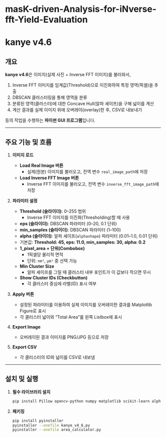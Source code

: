 # masK-driven-Analysis-for-iNverse-fft-Yield-Evaluation

# kanye v4.6

## 개요
**kanye v4.6**은 이미지(실제 사진 + Inverse FFT 이미지)를 불러와서,  
1. Inverse FFT 이미지를 임계값(Threshold)으로 이진화하여 특정 영역(픽셀)을 추출  
2. DBSCAN 클러스터링을 통해 영역을 분류  
3. 분류된 영역(클러스터)에 대한 Concave Hull(알파 셰이프)을 구해 넓이를 계산  
4. 계산 결과를 실제 이미지 위에 오버레이(overlay)한 후, CSV로 내보내기

등의 작업을 수행하는 **파이썬 GUI 프로그램**입니다.

---

## 주요 기능 및 흐름

1. **이미지 로드**  
   - **Load Real Image 버튼**  
     - 실제(원본) 이미지를 불러오고, 전역 변수 `real_image_path`에 저장  
   - **Load Inverse FFT Image 버튼**  
     - Inverse FFT 이미지를 불러오고, 전역 변수 `inverse_fft_image_path`에 저장  

2. **파라미터 설정**  
   - **Threshold (슬라이더)**: 0–255 범위  
     - Inverse FFT 이미지를 이진화(Thresholding)할 때 사용  
   - **eps (슬라이더)**: DBSCAN 파라미터 (0–20, 0.1 단위)  
   - **min_samples (슬라이더)**: DBSCAN 파라미터 (1–100)  
   - **alpha (슬라이더)**: 알파 셰이프(`alphashape`) 파라미터 (0.01–1.0, 0.01 단위)
   - 기본값: **Threshold: 45, eps: 11.0, min_samples: 30, alpha: 0.2**
   - **1_pixel_area + 단위(Combobox)**  
     - 1픽셀당 물리적 면적  
     - 단위: `nm²`, `µm²` 중 선택 가능   
   - **Min Cluster Size**  
     - 알파 셰이프를 그릴 때 클러스터 내부 포인트가 이 값보다 작으면 무시  
   - **Show Cluster IDs (Checkbutton)**  
     - 각 클러스터 중심에 라벨(ID) 표시 여부

3. **Apply 버튼**  
   - 설정된 파라미터를 이용하여 실제 이미지를 오버레이한 결과를 Matplotlib Figure로 표시  
   - 각 클러스터 넓이와 “Total Area”를 왼쪽 Listbox에 표시

4. **Export Image**  
   - 오버레이된 결과 이미지를 PNG/JPG 등으로 저장

5. **Export CSV**  
   - 각 클러스터의 ID와 넓이를 CSV로 내보냄

---

## 설치 및 실행

1. **필수 라이브러리 설치**  
   ```bash
   pip install Pillow opencv-python numpy matplotlib scikit-learn alphashape shapely

2. **패키징**
    ```bash
    pip install pyinstaller
    pyinstaller --onefile kanye_v4_6.py
    pyinstaller --onefile area_calculator.py
